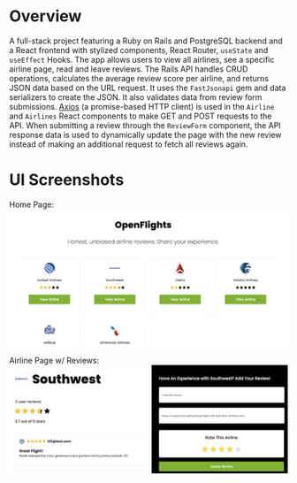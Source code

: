 # Overview
A full-stack project featuring a Ruby on Rails and PostgreSQL backend and a React frontend with stylized components, React Router, `useState` and `useEffect` Hooks. 
The app allows users to view all airlines, see a specific airline page, read and leave reviews.
The Rails API handles CRUD operations, calculates the average review score per airline, and returns JSON data based on the URL request. It uses the `FastJsonapi` gem and data serializers to create the JSON. It also validates data from review form submissions.
[Axios](https://github.com/axios/axios) (a promise-based HTTP client) is used in the `Airline` and `Airlines` React components to make GET and POST requests to the API. 
When submitting a review through the `ReviewForm` component, the API response data is used to dynamically update the page with the new review instead of making an additional request to fetch all reviews again. 
# UI Screenshots
Home Page:
![index](https://raw.githubusercontent.com/deyansp/airline-review-app-react-and-rails/main/main.png?token=AKMQMV3SU76HKZMCDM3E7HDA3SMGM)

Airline Page w/ Reviews:
![airline](https://raw.githubusercontent.com/deyansp/airline-review-app-react-and-rails/main/airline-view.png?token=AKMQMV7SLNIHXCOO5DKLKPTA3SMGG)
